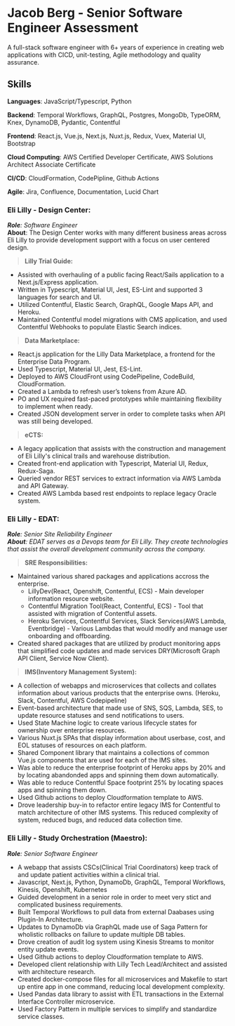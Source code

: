 # Jacob Berg - Senior Software Engineer Assessment 
A full-stack software engineer with 6+ years of experience in creating web applications with CICD, unit-testing, Agile methodology and quality assurance.
## **Skills**

**Languages**: JavaScript/Typescript, Python

**Backend**: Temporal Workflows, GraphQL, Postgres, MongoDb, TypeORM, Knex, DynamoDB, Pydantic, Contentful

**Frontend**: React.js, Vue.js, Next.js, Nuxt.js, Redux, Vuex, Material UI, Bootstrap

**Cloud Computing**: AWS Certified Developer Certificate, AWS Solutions Architect Associate Certificate

**CI/CD**: CloudFormation, CodePipline, Github Actions

**Agile**: Jira, Confluence, Documentation, Lucid Chart

### **Eli Lilly - Design Center:** 

***Role**: Software Engineer*  
**About**: The Design Center works with many different business areas across Eli Lilly to provide development support with a focus on user centered design.

> **Lilly Trial Guide:** 

- Assisted with overhauling of a public facing React/Sails application to a Next.js/Express application.
- Written in Typescript, Material UI, Jest, ES-Lint and supported 3 languages for search and UI.
- Utilized Contentful, Elastic Search, GraphQL, Google Maps API, and Heroku.
- Maintained Contentful model migrations with CMS application, and used Contentful Webhooks to populate Elastic Search indices.

> **Data Marketplace:** 

- React.js application for the Lilly Data Marketplace, a frontend for the Enterprise Data Program.
- Used Typescript, Material UI, Jest, ES-Lint.
- Deployed to AWS CloudFront using CodePipeline, CodeBuild, CloudFormation.
- Created a Lambda to refresh user’s tokens from Azure AD.
- PO and UX required fast-paced prototypes while maintaining flexibility to implement when ready.
- Created JSON development server in order to complete tasks when API was still being developed.

> **eCTS:** 

- A legacy application that assists with the construction and management of Eli Lilly's clinical trails and warehouse distribution. 
- Created front-end application with Typescript, Material UI, Redux, Redux-Saga.
- Queried vendor REST services to extract information via AWS Lambda and API Gateway.
- Created AWS Lambda based rest endpoints to replace legacy Oracle system.

### **Eli Lilly - EDAT:** 

***Role**: Senior Site Reliability Engineer*  
***About**: EDAT serves as a Devops team for Eli Lilly. They create technologies that assist the overall development community across the company.*

> **SRE Responsibilities:**

- Maintained various shared packages and applications accross the enterprise.
  - LillyDev(React, Openshift, Contentful, ECS) - Main developer information resource website.
  - Contentful Migration Tool(React, Contentful, ECS) - Tool that assisted with migration of Contentful assets.
  - Heroku Services, Contentful Services, Slack Services(AWS Lambda, Eventbridge) - Various Lambdas that would modify and manage user onboarding and offboarding.
- Created shared packages that are utilized by product monitoring apps that simplified code updates and made services DRY(Microsoft Graph API Client, Service Now Client).

> **IMS(Inventory Management System):**

- A collection of webapps and microservices that collects and collates information about various products that the enterprise owns. (Heroku, Slack, Contentful, AWS Codepipeline)
- Event-based architecture that made use of SNS, SQS, Lambda, SES, to update resource statuses and send notifications to users.
- Used State Machine logic to create various lifecycle states for ownership over enterprise resources. 
- Various Nuxt.js SPAs that display information about userbase, cost, and EOL statuses of resources on each platform.
- Shared Component library that maintains a collections of common Vue.js components that are used for each of the IMS sites.
- Was able to reduce the enterprise footprint of Heroku apps by 20% and by locating abandonded apps and spinning them down automatically.
- Was able to reduce Contentful Space footprint 25% by locating spaces apps and spinning them down.
- Used Github actions to deploy Cloudformation template to AWS.
- Drove leadership buy-in to refactor entire legacy IMS for Contentful to match architecture of other IMS systems. This reduced complexity of system, reduced bugs, and reduced data collection time.

### **Eli Lilly - Study Orchestration (Maestro):** 

***Role**: Senior Software Engineer*  

- A webapp that assists CSCs(Clinical Trial Coordinators) keep track of and update patient activities within a clinical trial.
- Javascript, Next.js, Python, DynamoDb, GraphQL, Temporal Workflows, Kinesis, Openshift, Kubernetes
- Guided development in a senior role in order to meet very stict and complicated business requirements.
- Built Temporal Workflows to pull data from external Daabases using Plugin-In Architecture.
- Updates to DynamoDb via GraphQL made use of Saga Pattern for wholistic rollbacks on failure to update multiple DB tables.
- Drove creation of audit log system using Kinesis Streams to monitor entity update events.
- Used Github actions to deploy Cloudformation template to AWS.
- Developed client relationship with Lilly Tech Lead/Architect and assisted with architecture research.
- Created docker-compose files for all microservices and Makefile to start up entire app in one command, reducing local development complexity.
- Used Pandas data library to assist with ETL transactions in the External Interface Controller microservice.
- Used Factory Pattern in multiple services to simplify and standardize service classes.


